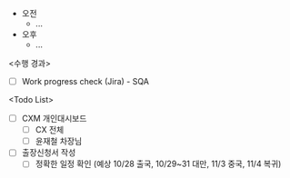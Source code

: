 - 오전
	- ...
- 오후
	- ...

<수행 경과>
- [ ] Work progress check (Jira) - SQA

\<Todo List>
- [ ] CXM 개인대시보드 
	- [ ] CX 전체
	- [ ] 윤재철 차장님
- [ ] 출장신청서 작성
	- [ ] 정확한 일정 확인 (예상 10/28 출국, 10/29~31 대만, 11/3 중국, 11/4 복귀) 